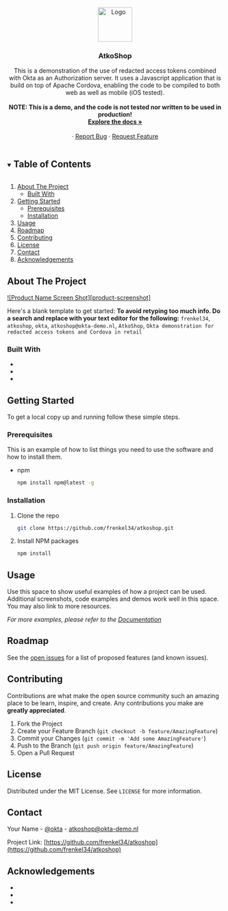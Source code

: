 <!-- PROJECT LOGO -->
<br />
<p align="center">
  <a href="https://github.com/frenkel34/atkoshop">
    <img src="https://atkoshop.netlify.app/images/icon.png" alt="Logo" width="80" height="80">
  </a>

  <h3 align="center">AtkoShop</h3>

  <p align="center">
    This is a demonstration of the use of redacted access tokens combined with Okta as an Authorization server. It uses a Javascript application that is build on top of Apache Cordova, enabling the code to be compiled to both web as well as mobile (iOS tested).<br />
    <br />
    <strong>NOTE: This is a demo, and the code is not tested nor written to be used in production!</strong>
    <br />
    <a href="https://github.com/frenkel34/atkoshop"><strong>Explore the docs »</strong></a>
    <br />
    <br />
    ·
    <a href="https://github.com/frenkel34/atkoshop/issues">Report Bug</a>
    ·
    <a href="https://github.com/frenkel34/atkoshop/issues">Request Feature</a>
  </p>
</p>



<!-- TABLE OF CONTENTS -->
<details open="open">
  <summary><h2 style="display: inline-block">Table of Contents</h2></summary>
  <ol>
    <li>
      <a href="#about-the-project">About The Project</a>
      <ul>
        <li><a href="#built-with">Built With</a></li>
      </ul>
    </li>
    <li>
      <a href="#getting-started">Getting Started</a>
      <ul>
        <li><a href="#prerequisites">Prerequisites</a></li>
        <li><a href="#installation">Installation</a></li>
      </ul>
    </li>
    <li><a href="#usage">Usage</a></li>
    <li><a href="#roadmap">Roadmap</a></li>
    <li><a href="#contributing">Contributing</a></li>
    <li><a href="#license">License</a></li>
    <li><a href="#contact">Contact</a></li>
    <li><a href="#acknowledgements">Acknowledgements</a></li>
  </ol>
</details>



<!-- ABOUT THE PROJECT -->
## About The Project

[![Product Name Screen Shot][product-screenshot]](https://atkoshop.netlify.app/images/screenshot.png)

Here's a blank template to get started:
**To avoid retyping too much info. Do a search and replace with your text editor for the following:**
`frenkel34`, `atkoshop`, `okta`, `atkoshop@okta-demo.nl`, `AtkoShop`, `Okta demonstration for redacted access tokens and Cordova in retail`


### Built With

* []()
* []()
* []()



<!-- GETTING STARTED -->
## Getting Started

To get a local copy up and running follow these simple steps.

### Prerequisites

This is an example of how to list things you need to use the software and how to install them.
* npm
  ```sh
  npm install npm@latest -g
  ```

### Installation

1. Clone the repo
   ```sh
   git clone https://github.com/frenkel34/atkoshop.git
   ```
2. Install NPM packages
   ```sh
   npm install
   ```



<!-- USAGE EXAMPLES -->
## Usage

Use this space to show useful examples of how a project can be used. Additional screenshots, code examples and demos work well in this space. You may also link to more resources.

_For more examples, please refer to the [Documentation](https://example.com)_



<!-- ROADMAP -->
## Roadmap

See the [open issues](https://github.com/frenkel34/atkoshop/issues) for a list of proposed features (and known issues).



<!-- CONTRIBUTING -->
## Contributing

Contributions are what make the open source community such an amazing place to be learn, inspire, and create. Any contributions you make are **greatly appreciated**.

1. Fork the Project
2. Create your Feature Branch (`git checkout -b feature/AmazingFeature`)
3. Commit your Changes (`git commit -m 'Add some AmazingFeature'`)
4. Push to the Branch (`git push origin feature/AmazingFeature`)
5. Open a Pull Request



<!-- LICENSE -->
## License

Distributed under the MIT License. See `LICENSE` for more information.



<!-- CONTACT -->
## Contact

Your Name - [@okta](https://twitter.com/okta) - atkoshop@okta-demo.nl

Project Link: [https://github.com/frenkel34/atkoshop](https://github.com/frenkel34/atkoshop)



<!-- ACKNOWLEDGEMENTS -->
## Acknowledgements

* []()
* []()
* []()





<!-- MARKDOWN LINKS & IMAGES -->
<!-- https://www.markdownguide.org/basic-syntax/#reference-style-links -->
[contributors-shield]: https://img.shields.io/github/contributors/frenkel34/repo.svg?style=for-the-badge
[contributors-url]: https://github.com/frenkel34/repo/graphs/contributors
[forks-shield]: https://img.shields.io/github/forks/frenkel34/repo.svg?style=for-the-badge
[forks-url]: https://github.com/frenkel34/repo/network/members
[stars-shield]: https://img.shields.io/github/stars/frenkel34/repo.svg?style=for-the-badge
[stars-url]: https://github.com/frenkel34/repo/stargazers
[issues-shield]: https://img.shields.io/github/issues/frenkel34/repo.svg?style=for-the-badge
[issues-url]: https://github.com/frenkel34/repo/issues
[license-shield]: https://img.shields.io/github/license/frenkel34/repo.svg?style=for-the-badge
[license-url]: https://github.com/frenkel34/repo/blob/master/LICENSE.txt
[linkedin-shield]: https://img.shields.io/badge/-LinkedIn-black.svg?style=for-the-badge&logo=linkedin&colorB=555
[linkedin-url]: https://linkedin.com/in/frenkel34